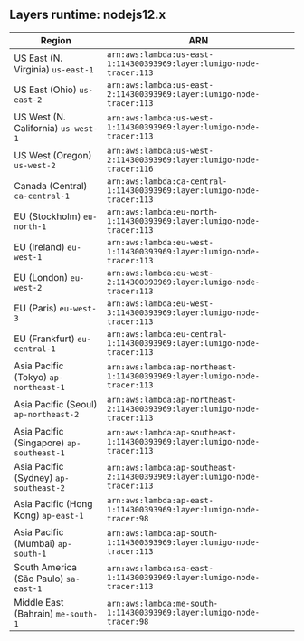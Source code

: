 Layers runtime: nodejs12.x
----
| Region | ARN |
| --- | --- |
|US East (N. Virginia)  `us-east-1`|`arn:aws:lambda:us-east-1:114300393969:layer:lumigo-node-tracer:113`|
|US East (Ohio)  `us-east-2`|`arn:aws:lambda:us-east-2:114300393969:layer:lumigo-node-tracer:113`|
|US West (N. California)  `us-west-1`|`arn:aws:lambda:us-west-1:114300393969:layer:lumigo-node-tracer:113`|
|US West (Oregon)  `us-west-2`|`arn:aws:lambda:us-west-2:114300393969:layer:lumigo-node-tracer:116`|
|Canada (Central)  `ca-central-1`|`arn:aws:lambda:ca-central-1:114300393969:layer:lumigo-node-tracer:113`|
|EU (Stockholm)  `eu-north-1`|`arn:aws:lambda:eu-north-1:114300393969:layer:lumigo-node-tracer:113`|
|EU (Ireland)  `eu-west-1`|`arn:aws:lambda:eu-west-1:114300393969:layer:lumigo-node-tracer:113`|
|EU (London)  `eu-west-2`|`arn:aws:lambda:eu-west-2:114300393969:layer:lumigo-node-tracer:113`|
|EU (Paris)  `eu-west-3`|`arn:aws:lambda:eu-west-3:114300393969:layer:lumigo-node-tracer:113`|
|EU (Frankfurt)  `eu-central-1`|`arn:aws:lambda:eu-central-1:114300393969:layer:lumigo-node-tracer:113`|
|Asia Pacific (Tokyo)  `ap-northeast-1`|`arn:aws:lambda:ap-northeast-1:114300393969:layer:lumigo-node-tracer:113`|
|Asia Pacific (Seoul)  `ap-northeast-2`|`arn:aws:lambda:ap-northeast-2:114300393969:layer:lumigo-node-tracer:113`|
|Asia Pacific (Singapore)  `ap-southeast-1`|`arn:aws:lambda:ap-southeast-1:114300393969:layer:lumigo-node-tracer:113`|
|Asia Pacific (Sydney)  `ap-southeast-2`|`arn:aws:lambda:ap-southeast-2:114300393969:layer:lumigo-node-tracer:113`|
|Asia Pacific (Hong Kong)  `ap-east-1`|`arn:aws:lambda:ap-east-1:114300393969:layer:lumigo-node-tracer:98`|
|Asia Pacific (Mumbai)  `ap-south-1`|`arn:aws:lambda:ap-south-1:114300393969:layer:lumigo-node-tracer:113`|
|South America (São Paulo)  `sa-east-1`|`arn:aws:lambda:sa-east-1:114300393969:layer:lumigo-node-tracer:113`|
|Middle East (Bahrain)  `me-south-1`|`arn:aws:lambda:me-south-1:114300393969:layer:lumigo-node-tracer:98`|
